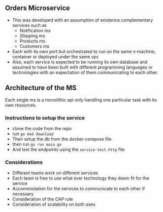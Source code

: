 ## Orders Microservice
 - This was developed with an assumption of existence complementary services such as
    - Notification ms
    - Shipping ms
    - Products ms
    - Customers ms
 - Each with its own port but orchestrated to run on the same v-machine, container or deployed under the same vpc
 - Also, each service is expected to be running its own database and assumed to have been built with different programming languages or technologies with an expectation of them communicating to each other.

## Architecture of the MS
Each single ms is a monolithic api only handling one particular task with its own resources.

### Instructions to setup the service
- clone the code from the repo
- run `go mod download`
- Then setup the db from the docker-compose file
- then run `go run main.go`
- And test the endpoints using the `service-test.http` file

### Considerations
- Different teams work on different services
- Each team is free to use what ever technology they deem fit for the service
- Accommodation for the services to communicate to each other if necessary
- Consideration of the CAP rule
- Consideration of scalability on both axes
   
    